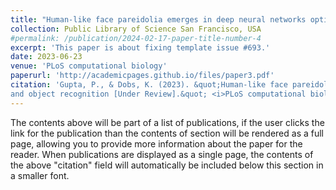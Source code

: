```yaml
---
title: "Human-like face pareidolia emerges in deep neural networks optimized for face and object recognition [Under Review]"
collection: Public Library of Science San Francisco, USA
#permalink: /publication/2024-02-17-paper-title-number-4
excerpt: 'This paper is about fixing template issue #693.'
date: 2023-06-23
venue: 'PLoS computational biology'
paperurl: 'http://academicpages.github.io/files/paper3.pdf'
citation: 'Gupta, P., & Dobs, K. (2023). &quot;Human-like face pareidolia emerges in deep neural networks optimized for face
and object recognition [Under Review].&quot; <i>PLoS computational biology</i>.'
---
```


The contents above will be part of a list of publications, if the user clicks the link for the publication than the contents of section will be rendered as a full page, allowing you to provide more information about the paper for the reader. When publications are displayed as a single page, the contents of the above "citation" field will automatically be included below this section in a smaller font.
